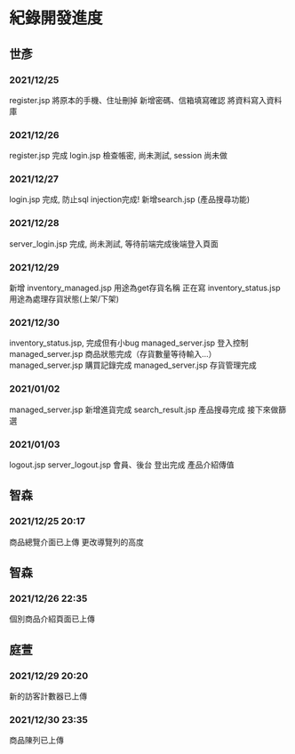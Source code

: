 # 紀錄開發進度 #


##  世彥 ##

### 2021/12/25 ###
register.jsp 
將原本的手機、住址刪掉
新增密碼、信箱填寫確認
將資料寫入資料庫

### 2021/12/26 ###
register.jsp 完成
login.jsp 檢查帳密, 尚未測試, session 尚未做

### 2021/12/27 ###
login.jsp 完成, 防止sql injection完成!
新增search.jsp (產品搜尋功能)

### 2021/12/28 ###
server_login.jsp 完成, 尚未測試, 等待前端完成後端登入頁面

### 2021/12/29 ###
新增 inventory_managed.jsp 用途為get存貨名稱
正在寫 inventory_status.jsp 用途為處理存貨狀態(上架/下架)

### 2021/12/30 ###
inventory_status.jsp, 完成但有小bug
managed_server.jsp 登入控制
managed_server.jsp 商品狀態完成（存貨數量等待輸入...）
managed_server.jsp 購買記錄完成
managed_server.jsp 存貨管理完成

### 2021/01/02 ###
managed_server.jsp 新增進貨完成
search_result.jsp 產品搜尋完成 接下來做篩選

### 2021/01/03 ###
logout.jsp
server_logout.jsp
會員、後台 登出完成
產品介紹傳值

##  智森 ##
### 2021/12/25 20:17 ###
商品總覽介面已上傳
更改導覽列的高度

##  智森 ##
### 2021/12/26 22:35 ###
個別商品介紹頁面已上傳

##  庭萱 ##
### 2021/12/29 20:20 ###
新的訪客計數器已上傳
### 2021/12/30 23:35 ###
商品陳列已上傳
